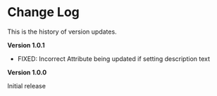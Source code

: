 Change Log
==========

This is the history of version updates.

**Version 1.0.1**

- FIXED: Incorrect Attribute being updated if setting description text

**Version 1.0.0**

Initial release
